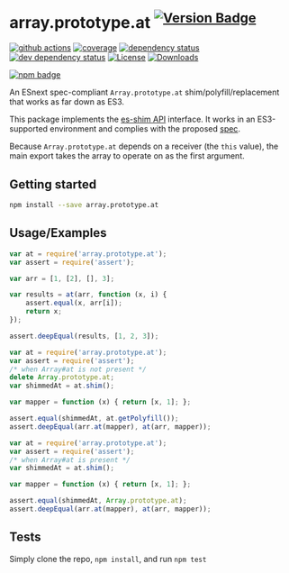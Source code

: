 # array.prototype.at <sup>[![Version Badge][npm-version-svg]][package-url]</sup>

[![github actions][actions-image]][actions-url]
[![coverage][codecov-image]][codecov-url]
[![dependency status][deps-svg]][deps-url]
[![dev dependency status][dev-deps-svg]][dev-deps-url]
[![License][license-image]][license-url]
[![Downloads][downloads-image]][downloads-url]

[![npm badge][npm-badge-png]][package-url]

An ESnext spec-compliant `Array.prototype.at` shim/polyfill/replacement that works as far down as ES3.

This package implements the [es-shim API](https://github.com/es-shims/api) interface. It works in an ES3-supported environment and complies with the proposed [spec](https://github.com/tc39/proposal-relative-indexing-method).

Because `Array.prototype.at` depends on a receiver (the `this` value), the main export takes the array to operate on as the first argument.

## Getting started

```sh
npm install --save array.prototype.at
```

## Usage/Examples

```js
var at = require('array.prototype.at');
var assert = require('assert');

var arr = [1, [2], [], 3];

var results = at(arr, function (x, i) {
	assert.equal(x, arr[i]);
	return x;
});

assert.deepEqual(results, [1, 2, 3]);
```

```js
var at = require('array.prototype.at');
var assert = require('assert');
/* when Array#at is not present */
delete Array.prototype.at;
var shimmedAt = at.shim();

var mapper = function (x) { return [x, 1]; };

assert.equal(shimmedAt, at.getPolyfill());
assert.deepEqual(arr.at(mapper), at(arr, mapper));
```

```js
var at = require('array.prototype.at');
var assert = require('assert');
/* when Array#at is present */
var shimmedAt = at.shim();

var mapper = function (x) { return [x, 1]; };

assert.equal(shimmedAt, Array.prototype.at);
assert.deepEqual(arr.at(mapper), at(arr, mapper));
```

## Tests
Simply clone the repo, `npm install`, and run `npm test`

[package-url]: https://npmjs.org/package/array.prototype.at
[npm-version-svg]: https://versionbadg.es/es-shims/Array.prototype.at.svg
[deps-svg]: https://david-dm.org/es-shims/Array.prototype.at.svg
[deps-url]: https://david-dm.org/es-shims/Array.prototype.at
[dev-deps-svg]: https://david-dm.org/es-shims/Array.prototype.at/dev-status.svg
[dev-deps-url]: https://david-dm.org/es-shims/Array.prototype.at#info=devDependencies
[npm-badge-png]: https://nodei.co/npm/array.prototype.at.png?downloads=true&stars=true
[license-image]: https://img.shields.io/npm/l/array.prototype.at.svg
[license-url]: LICENSE
[downloads-image]: https://img.shields.io/npm/dm/array.prototype.at.svg
[downloads-url]: https://npm-stat.com/charts.html?package=array.prototype.at
[codecov-image]: https://codecov.io/gh/es-shims/Array.prototype.at/branch/main/graphs/badge.svg
[codecov-url]: https://app.codecov.io/gh/es-shims/Array.prototype.at/
[actions-image]: https://img.shields.io/endpoint?url=https://github-actions-badge-u3jn4tfpocch.runkit.sh/es-shims/Array.prototype.at
[actions-url]: https://github.com/es-shims/Array.prototype.at/actions
